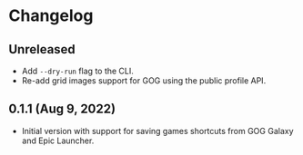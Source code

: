 # Changelog

## Unreleased

- Add `--dry-run` flag to the CLI.
- Re-add grid images support for GOG using the public profile API.

## 0.1.1 (Aug 9, 2022)

- Initial version with support for saving games shortcuts from GOG
  Galaxy and Epic Launcher.
